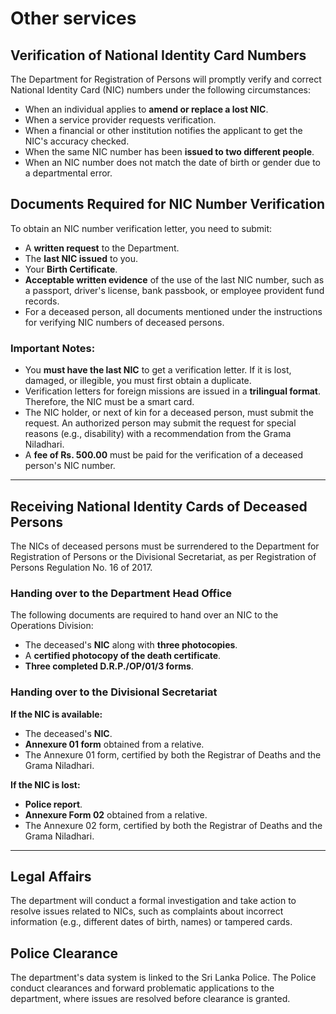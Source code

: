 # Other services

## Verification of National Identity Card Numbers

The Department for Registration of Persons will promptly verify and correct National Identity Card (NIC) numbers under the following circumstances:

* When an individual applies to **amend or replace a lost NIC**.
* When a service provider requests verification.
* When a financial or other institution notifies the applicant to get the NIC's accuracy checked.
* When the same NIC number has been **issued to two different people**.
* When an NIC number does not match the date of birth or gender due to a departmental error.

## Documents Required for NIC Number Verification

To obtain an NIC number verification letter, you need to submit:

* A **written request** to the Department.
* The **last NIC issued** to you.
* Your **Birth Certificate**.
* **Acceptable written evidence** of the use of the last NIC number, such as a passport, driver's license, bank passbook, or employee provident fund records.
* For a deceased person, all documents mentioned under the instructions for verifying NIC numbers of deceased persons.

### Important Notes:

* You **must have the last NIC** to get a verification letter. If it is lost, damaged, or illegible, you must first obtain a duplicate.
* Verification letters for foreign missions are issued in a **trilingual format**. Therefore, the NIC must be a smart card.
* The NIC holder, or next of kin for a deceased person, must submit the request. An authorized person may submit the request for special reasons (e.g., disability) with a recommendation from the Grama Niladhari.
* A **fee of Rs. 500.00** must be paid for the verification of a deceased person's NIC number.

---

## Receiving National Identity Cards of Deceased Persons

The NICs of deceased persons must be surrendered to the Department for Registration of Persons or the Divisional Secretariat, as per Registration of Persons Regulation No. 16 of 2017.

### Handing over to the Department Head Office

The following documents are required to hand over an NIC to the Operations Division:

* The deceased's **NIC** along with **three photocopies**.
* A **certified photocopy of the death certificate**.
* **Three completed D.R.P./OP/01/3 forms**.

### Handing over to the Divisional Secretariat

**If the NIC is available:**

* The deceased's **NIC**.
* **Annexure 01 form** obtained from a relative.
* The Annexure 01 form, certified by both the Registrar of Deaths and the Grama Niladhari.

**If the NIC is lost:**

* **Police report**.
* **Annexure Form 02** obtained from a relative.
* The Annexure 02 form, certified by both the Registrar of Deaths and the Grama Niladhari.

---

## Legal Affairs

The department will conduct a formal investigation and take action to resolve issues related to NICs, such as complaints about incorrect information (e.g., different dates of birth, names) or tampered cards.

## Police Clearance

The department's data system is linked to the Sri Lanka Police. The Police conduct clearances and forward problematic applications to the department, where issues are resolved before clearance is granted.
